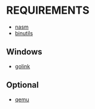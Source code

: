 # REQUIREMENTS

* [nasm](http://nasm.us)
* [binutils](https://www.gnu.org/software/binutils/)

## Windows

* [golink](http://www.godevtool.com)

## Optional

* [qemu](http://wiki.qemu.org/Main_Page)
